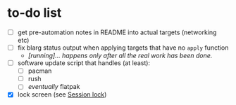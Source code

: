 # to-do list

* [ ] get pre-automation notes in README into actual targets (networking etc)
* [ ] fix blarg status output when applying targets that have no `apply` function
  * _\[running]... happens only after all the real work has been done._
* [ ] software update script that handles (at least):
  * [ ] pacman
  * [ ] rush
  * [ ] _eventually_ flatpak
* [x] lock screen (see [Session lock](https://wiki.archlinux.org/title/Session_lock))
